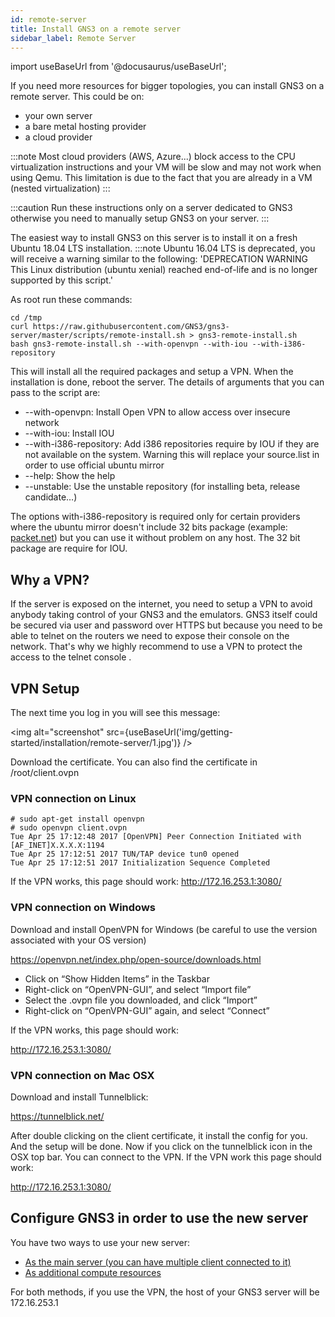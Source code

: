 ```yaml
---
id: remote-server
title: Install GNS3 on a remote server
sidebar_label: Remote Server
---
```


import useBaseUrl from '@docusaurus/useBaseUrl';

If you need more resources for bigger topologies, you can install GNS3 on a remote server. This could be on:
- your own server
- a bare metal hosting provider
- a cloud provider

:::note
Most cloud providers (AWS, Azure...) block  access to the CPU virtualization instructions and your VM will be slow and may not work when using Qemu. This limitation is due to the fact that you are already in a VM (nested virtualization)
:::

:::caution
Run these instructions only on a server dedicated to GNS3 otherwise you need to manually setup GNS3 on your server.
:::

The easiest way to install GNS3 on this server is to install it on a fresh Ubuntu 18.04 LTS installation. 
:::note
Ubuntu 16.04 LTS is deprecated, you will receive a warning similar to the following: 'DEPRECATION WARNING This Linux distribution (ubuntu xenial) reached end-of-life and is no longer supported by this script.'

As root run these commands:

```
cd /tmp
curl https://raw.githubusercontent.com/GNS3/gns3-server/master/scripts/remote-install.sh > gns3-remote-install.sh
bash gns3-remote-install.sh --with-openvpn --with-iou --with-i386-repository
```

This will install all the required packages and setup a VPN. When the installation is done, reboot the server. The details of arguments that you can pass to the script are:

- --with-openvpn: Install Open VPN to allow access over insecure network
- --with-iou: Install IOU
- --with-i386-repository: Add i386 repositories require by IOU if they are not available on the system. Warning this will replace your source.list in order to use official ubuntu mirror
- --help: Show the help
- --unstable: Use the unstable repository (for installing beta, release candidate…)

The options with-i386-repository is required only for certain providers where the ubuntu mirror doesn't include 32 bits package (example: [packet.net](packet.net)) but you can use it without problem on any host.  The 32 bit package are require for IOU.

## Why a VPN?
If the server is exposed on the internet, you need to setup a VPN to avoid anybody taking control of your GNS3 and the emulators. GNS3 itself could be secured via user and password over HTTPS but because you need to be able to telnet on the routers we need to expose their console on the network. That's why we highly recommend to use a VPN to protect the access to the telnet console .

## VPN Setup
The next time you log in you will see this message:

<img alt="screenshot" src={useBaseUrl('img/getting-started/installation/remote-server/1.jpg')} />

Download the certificate. You can also find the certificate in /root/client.ovpn

### VPN connection on Linux

```
# sudo apt-get install openvpn
# sudo openvpn client.ovpn
Tue Apr 25 17:12:48 2017 [OpenVPN] Peer Connection Initiated with [AF_INET]X.X.X.X:1194
Tue Apr 25 17:12:51 2017 TUN/TAP device tun0 opened
Tue Apr 25 17:12:51 2017 Initialization Sequence Completed
```

If the VPN works, this page should work:
http://172.16.253.1:3080/

### VPN connection on Windows

Download and install OpenVPN for Windows (be careful to use the version associated with your OS version)

https://openvpn.net/index.php/open-source/downloads.html

- Click on “Show Hidden Items” in the Taskbar
- Right-click on “OpenVPN-GUI”, and select “Import file”
- Select the .ovpn file you downloaded, and click “Import”
- Right-click on “OpenVPN-GUI” again, and select “Connect”

If the VPN works, this page should work:

http://172.16.253.1:3080/

### VPN connection on Mac OSX

Download and install Tunnelblick:

https://tunnelblick.net/

After double clicking on the client certificate, it install the config for you. And the setup will be done.
Now if you click on the tunnelblick icon in the OSX top bar. You can connect to the VPN.
If the VPN work this page should work:

http://172.16.253.1:3080/

## Configure GNS3 in order to use the new server

You have two ways to use your new server:
- [As the main server (you can have multiple client connected to it)](one-server-multiple-clients.md)
- [As additional compute resources](../../how-to-guides/configure-gns3-to-use-an-additional-remote-server.md)

For both methods, if you use the VPN, the host of your GNS3 server will be 172.16.253.1
